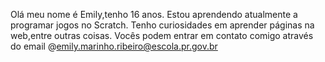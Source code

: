Olá meu nome é Emily,tenho 16 anos.
Estou aprendendo atualmente a programar jogos no Scratch.
Tenho curiosidades em aprender páginas na web,entre outras coisas.
Vocês podem entrar em contato comigo através do email @emily.marinho.ribeiro@escola.pr.gov.br
